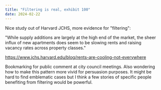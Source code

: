 ```yaml
---
title: "Filtering is real, exhibit 100"
date: 2024-02-22
---
```


Nice study out of Harvard JCHS, more evidence for "filtering":

"While supply additions are largely at the high end of the market, the sheer influx of new apartments does seem to be slowing rents and raising vacancy rates across property classes."

https://www.jchs.harvard.edu/blog/rents-are-cooling-not-everywhere

Bookmarking for public comment at city council meetings. Also wondering how to make this pattern more vivid for persuasion purposes. It might be hard to find emblematic cases but I think a few stories of specific people benefiting from filtering would be powerful.